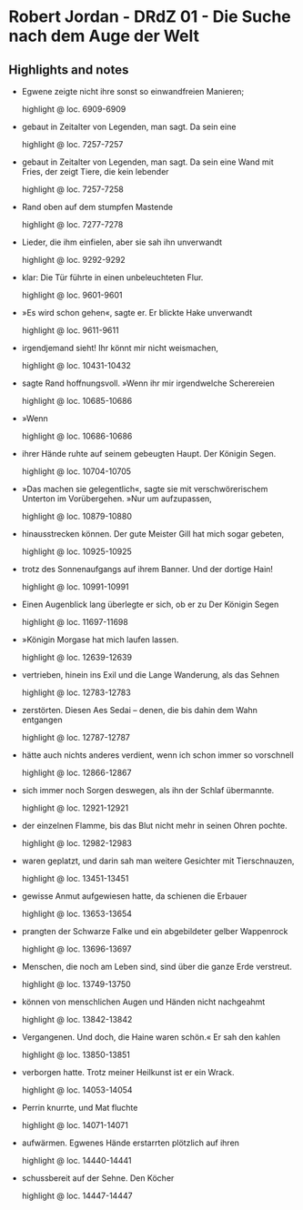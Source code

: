 # Robert Jordan - DRdZ 01 - Die Suche nach dem Auge der Welt

## Highlights and notes

- Egwene zeigte nicht ihre sonst so einwandfreien Manieren;

  highlight @ loc. 6909-6909

- gebaut in Zeitalter von Legenden, man sagt. Da sein eine

  highlight @ loc. 7257-7257

- gebaut in Zeitalter von Legenden, man sagt. Da sein eine Wand mit Fries, der zeigt Tiere, die kein lebender

  highlight @ loc. 7257-7258

- Rand oben auf dem stumpfen Mastende

  highlight @ loc. 7277-7278

- Lieder, die ihm einfielen, aber sie sah ihn unverwandt

  highlight @ loc. 9292-9292

- klar: Die Tür führte in einen unbeleuchteten Flur.

  highlight @ loc. 9601-9601

- »Es wird schon gehen«, sagte er. Er blickte Hake unverwandt

  highlight @ loc. 9611-9611

- irgendjemand sieht! Ihr könnt mir nicht weismachen,

  highlight @ loc. 10431-10432

- sagte Rand hoffnungsvoll. »Wenn ihr mir irgendwelche Scherereien

  highlight @ loc. 10685-10686

- »Wenn

  highlight @ loc. 10686-10686

- ihrer Hände ruhte auf seinem gebeugten Haupt. Der Königin Segen.

  highlight @ loc. 10704-10705

- »Das machen sie gelegentlich«, sagte sie mit verschwörerischem Unterton im Vorübergehen. »Nur um aufzupassen,

  highlight @ loc. 10879-10880

- hinausstrecken können. Der gute Meister Gill hat mich sogar gebeten,

  highlight @ loc. 10925-10925

- trotz des Sonnenaufgangs auf ihrem Banner. Und der dortige Hain!

  highlight @ loc. 10991-10991

- Einen Augenblick lang überlegte er sich, ob er zu Der Königin Segen

  highlight @ loc. 11697-11698

- »Königin Morgase hat mich laufen lassen.

  highlight @ loc. 12639-12639

- vertrieben, hinein ins Exil und die Lange Wanderung, als das Sehnen

  highlight @ loc. 12783-12783

- zerstörten. Diesen Aes Sedai – denen, die bis dahin dem Wahn entgangen

  highlight @ loc. 12787-12787

- hätte auch nichts anderes verdient, wenn ich schon immer so vorschnell

  highlight @ loc. 12866-12867

- sich immer noch Sorgen deswegen, als ihn der Schlaf übermannte.

  highlight @ loc. 12921-12921

- der einzelnen Flamme, bis das Blut nicht mehr in seinen Ohren pochte.

  highlight @ loc. 12982-12983

- waren geplatzt, und darin sah man weitere Gesichter mit Tierschnauzen,

  highlight @ loc. 13451-13451

- gewisse Anmut aufgewiesen hatte, da schienen die Erbauer

  highlight @ loc. 13653-13654

- prangten der Schwarze Falke und ein abgebildeter gelber Wappenrock

  highlight @ loc. 13696-13697

- Menschen, die noch am Leben sind, sind über die ganze Erde verstreut.

  highlight @ loc. 13749-13750

- können von menschlichen Augen und Händen nicht nachgeahmt

  highlight @ loc. 13842-13842

- Vergangenen. Und doch, die Haine waren schön.« Er sah den kahlen

  highlight @ loc. 13850-13851

- verborgen hatte. Trotz meiner Heilkunst ist er ein Wrack.

  highlight @ loc. 14053-14054

- Perrin knurrte, und Mat fluchte

  highlight @ loc. 14071-14071

- aufwärmen. Egwenes Hände erstarrten plötzlich auf ihren

  highlight @ loc. 14440-14441

- schussbereit auf der Sehne. Den Köcher

  highlight @ loc. 14447-14447

